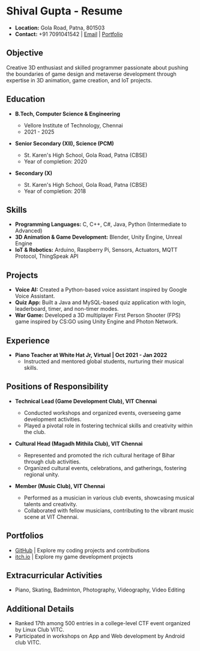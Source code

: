 # Shival Gupta - Resume

- **Location:** Gola Road, Patna, 801503
- **Contact:** +91 7091041542 | [Email](mailto:sgupta.5545@gmail.com) | [Portfolio](https://shival-gupta.github.io/)

## Objective
Creative 3D enthusiast and skilled programmer passionate about pushing the boundaries of game design and metaverse development through expertise in 3D animation, game creation, and IoT projects.

## Education
- **B.Tech, Computer Science & Engineering**
  - Vellore Institute of Technology, Chennai
  - 2021 - 2025

- **Senior Secondary (XII), Science (PCM)**
  - St. Karen's High School, Gola Road, Patna (CBSE)
  - Year of completion: 2020

- **Secondary (X)**
  - St. Karen's High School, Gola Road, Patna (CBSE)
  - Year of completion: 2018

## Skills
- **Programming Languages:** C, C++, C#, Java, Python (Intermediate to Advanced)
- **3D Animation & Game Development:** Blender, Unity Engine, Unreal Engine
- **IoT & Robotics:** Arduino, Raspberry Pi, Sensors, Actuators, MQTT Protocol, ThingSpeak API

## Projects
- **Voice AI:** Created a Python-based voice assistant inspired by Google Voice Assistant.
- **Quiz App:** Built a Java and MySQL-based quiz application with login, leaderboard, timer, and non-timer modes.
- **War Game:** Developed a 3D multiplayer First Person Shooter (FPS) game inspired by CS:GO using Unity Engine and Photon Network.

## Experience
- **Piano Teacher at White Hat Jr, Virtual | Oct 2021 - Jan 2022**
  - Instructed and mentored global students, nurturing their musical skills.

## Positions of Responsibility
- **Technical Lead (Game Development Club), VIT Chennai**
  - Conducted workshops and organized events, overseeing game development activities.
  - Played a pivotal role in fostering technical skills and creativity within the club.

- **Cultural Head (Magadh Mithila Club), VIT Chennai**
  - Represented and promoted the rich cultural heritage of Bihar through club activities.
  - Organized cultural events, celebrations, and gatherings, fostering regional unity.

- **Member (Music Club), VIT Chennai**
  - Performed as a musician in various club events, showcasing musical talents and creativity.
  - Collaborated with fellow musicians, contributing to the vibrant music scene at VIT Chennai.

## Portfolios
- [GitHub](https://github.com/shival-gupta/) | Explore my coding projects and contributions
- [itch.io](https://shival-gupta.itch.io) | Explore my game development projects

## Extracurricular Activities
- Piano, Skating, Badminton, Photography, Videography, Video Editing

## Additional Details
- Ranked 17th among 500 entries in a college-level CTF event organized by Linux Club VITC.
- Participated in workshops on App and Web development by Android club VITC.
